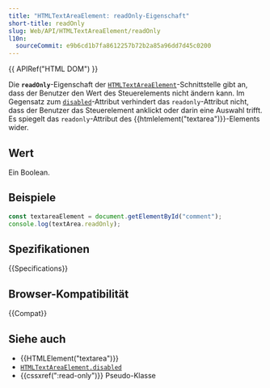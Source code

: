 ```yaml
---
title: "HTMLTextAreaElement: readOnly-Eigenschaft"
short-title: readOnly
slug: Web/API/HTMLTextAreaElement/readOnly
l10n:
  sourceCommit: e9b6cd1b7fa8612257b72b2a85a96dd7d45c0200
---
```


{{ APIRef("HTML DOM") }}

Die **`readOnly`**-Eigenschaft der [`HTMLTextAreaElement`](/de/docs/Web/API/HTMLTextAreaElement)-Schnittstelle gibt an, dass der Benutzer den Wert des Steuerelements nicht ändern kann. Im Gegensatz zum [`disabled`](/de/docs/Web/API/HTMLTextAreaElement/disabled)-Attribut verhindert das `readonly`-Attribut nicht, dass der Benutzer das Steuerelement anklickt oder darin eine Auswahl trifft. Es spiegelt das `readonly`-Attribut des {{htmlelement("textarea")}}-Elements wider.

## Wert

Ein Boolean.

## Beispiele

```js
const textareaElement = document.getElementById("comment");
console.log(textArea.readOnly);
```

## Spezifikationen

{{Specifications}}

## Browser-Kompatibilität

{{Compat}}

## Siehe auch

- {{HTMLElement("textarea")}}
- [`HTMLTextAreaElement.disabled`](/de/docs/Web/API/HTMLTextAreaElement/disabled)
- {{cssxref(":read-only")}} Pseudo-Klasse
